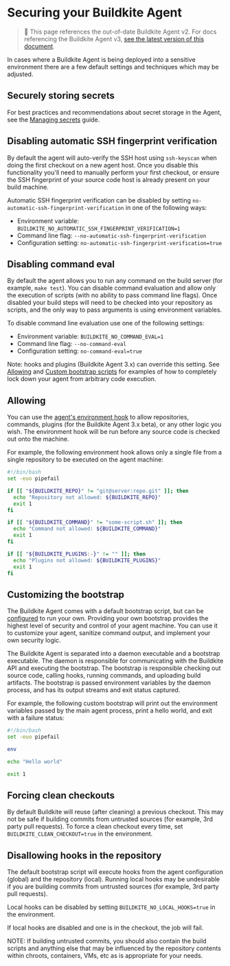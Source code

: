 # Securing your Buildkite Agent

> 🚧 This page references the out-of-date Buildkite Agent v2.
> For docs referencing the Buildkite Agent v3, <a href="/docs/agent/v3/securing">see the latest version of this document</a>.

In cases where a Buildkite Agent is being deployed into a sensitive environment there are a few default settings and techniques which may be adjusted.

## Securely storing secrets

For best practices and recommendations about secret storage in the Agent, see the [Managing secrets](/docs/pipelines/secrets) guide.

## Disabling automatic SSH fingerprint verification

By default the agent will auto-verify the SSH host using `ssh-keyscan` when doing the first checkout on a new agent host. Once you disable this functionality you'll need to manually perform your first checkout, or ensure the SSH fingerprint of your source code host is already present on your build machine.

Automatic SSH fingerprint verification can be disabled by setting `no-automatic-ssh-fingerprint-verification` in one of the following ways:

* Environment variable: `BUILDKITE_NO_AUTOMATIC_SSH_FINGERPRINT_VERIFICATION=1`
* Command line flag: `--no-automatic-ssh-fingerprint-verification`
* Configuration setting: `no-automatic-ssh-fingerprint-verification=true`

## Disabling command eval

By default the agent allows you to run any command on the build server (for example, `make test`). You can disable command evaluation and allow only the execution of scripts (with no ability to pass command line flags). Once disabled your build steps will need to be checked into your repository as scripts, and the only way to pass arguments is using environment variables.

To disable command line evaluation use one of the following settings:

* Environment variable: `BUILDKITE_NO_COMMAND_EVAL=1`
* Command line flag: `--no-command-eval`
* Configuration setting: `no-command-eval=true`

Note: hooks and plugins (Buildkite Agent 3.x) can override this setting. See [Allowing](#allowing) and [Custom bootstrap scripts](#customizing-the-bootstrap) for examples of how to completely lock down your agent from arbitrary code execution.

## Allowing

You can use the [agent's environment hook](hooks) to allow repositories, commands, plugins (for the Buildkite Agent 3.x beta), or any other logic you wish. The environment hook will be run before any source code is checked out onto the machine.

For example, the following environment hook allows only a single file from a single repository to be executed on the agent machine:

```bash
#!/bin/bash
set -euo pipefail

if [[ "${BUILDKITE_REPO}" != "git@server:repo.git" ]]; then
  echo "Repository not allowed: ${BUILDKITE_REPO}"
  exit 1
fi

if [[ "${BUILDKITE_COMMAND}" != "some-script.sh" ]]; then
  echo "Command not allowed: ${BUILDKITE_COMMAND}"
  exit 1
fi

if [[ "${BUILDKITE_PLUGINS:-}" != "" ]]; then
  echo "Plugins not allowed: ${BUILDKITE_PLUGINS}"
  exit 1
fi
```

## Customizing the bootstrap

The Buildkite Agent comes with a default bootstrap script, but can be [configured](/docs/agent/v2/configuration) to run your own. Providing your own bootstrap provides the highest level of security and control of your agent machine. You can use it to customize your agent, sanitize command output, and implement your own security logic.

The Buildkite Agent is separated into a daemon executable and a bootstrap executable. The daemon is responsible for communicating with the Buildkite API and executing the bootstrap. The bootstrap is responsible checking out source code, calling hooks, running commands, and uploading build artifacts. The bootstrap is passed environment variables by the daemon process, and has its output streams and exit status captured.

For example, the following custom bootstrap will print out the environment variables passed by the main agent process, print a hello world, and exit with a failure status:

```bash
#!/bin/bash
set -euo pipefail

env

echo "Hello world"

exit 1
```

## Forcing clean checkouts

By default Buildkite will reuse (after cleaning) a previous checkout. This may not be safe if building commits from untrusted sources (for example, 3rd party pull requests). To force a clean checkout every time, set `BUILDKITE_CLEAN_CHECKOUT=true` in the environment.

## Disallowing hooks in the repository

The default bootstrap script will execute hooks from the agent configuration (global) and the repository (local). Running local hooks may be undesirable if you are building commits from untrusted sources (for example, 3rd party pull requests).

Local hooks can be disabled by setting `BUILDKITE_NO_LOCAL_HOOKS=true` in the environment.

If local hooks are disabled and one is in the checkout, the job will fail.

NOTE: If building untrusted commits, you should also contain the build scripts and anything else that may be influenced by the repository contents within chroots, containers, VMs, etc as is appropriate for your needs.
